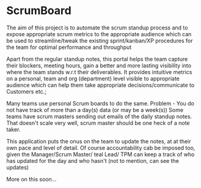 # ScrumBoard
The aim of this project is to automate the scrum standup process and to expose appropriate scrum metrics to the appropriate audience which can be used to streamline/tweak the existing sprint/kanban/XP procedures for the team for optimal performance and throughput

Apart from the regular standup notes, this portal helps the team capture their blockers, meeting hours, gain a better and more lasting visibility into where the team stands w.r.t their deliverables. It provides intuitive metrics on a personal, team and org (department) level visible to appropriate audience which can help them take appropriate decisions/communicate to Customers etc.;

Many teams use personal Scrum boards to do the same. Problem - You do not have track of more than a day(s) data (or may be a week(s)) Some teams have scrum masters sending out emails of the daily standup notes. That doesn't scale very well, scrum master should be one heck of a note taker. 

This application puts the onus on the team to update the notes, at at their own pace and level of detail. Of course accountability cab be imposed too, given the Manager/Scrum Master/ teal Lead/ TPM can keep a track of who has updated for the day and who hasn't (not to mention, can see the updates)

More on this soon...

 